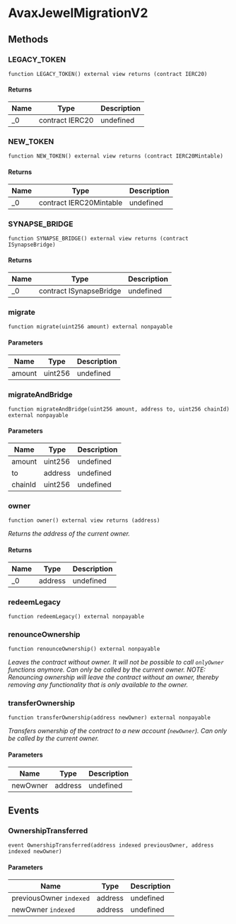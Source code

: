 # AvaxJewelMigrationV2









## Methods

### LEGACY_TOKEN

```solidity
function LEGACY_TOKEN() external view returns (contract IERC20)
```






#### Returns

| Name | Type | Description |
|---|---|---|
| _0 | contract IERC20 | undefined |

### NEW_TOKEN

```solidity
function NEW_TOKEN() external view returns (contract IERC20Mintable)
```






#### Returns

| Name | Type | Description |
|---|---|---|
| _0 | contract IERC20Mintable | undefined |

### SYNAPSE_BRIDGE

```solidity
function SYNAPSE_BRIDGE() external view returns (contract ISynapseBridge)
```






#### Returns

| Name | Type | Description |
|---|---|---|
| _0 | contract ISynapseBridge | undefined |

### migrate

```solidity
function migrate(uint256 amount) external nonpayable
```





#### Parameters

| Name | Type | Description |
|---|---|---|
| amount | uint256 | undefined |

### migrateAndBridge

```solidity
function migrateAndBridge(uint256 amount, address to, uint256 chainId) external nonpayable
```





#### Parameters

| Name | Type | Description |
|---|---|---|
| amount | uint256 | undefined |
| to | address | undefined |
| chainId | uint256 | undefined |

### owner

```solidity
function owner() external view returns (address)
```



*Returns the address of the current owner.*


#### Returns

| Name | Type | Description |
|---|---|---|
| _0 | address | undefined |

### redeemLegacy

```solidity
function redeemLegacy() external nonpayable
```






### renounceOwnership

```solidity
function renounceOwnership() external nonpayable
```



*Leaves the contract without owner. It will not be possible to call `onlyOwner` functions anymore. Can only be called by the current owner. NOTE: Renouncing ownership will leave the contract without an owner, thereby removing any functionality that is only available to the owner.*


### transferOwnership

```solidity
function transferOwnership(address newOwner) external nonpayable
```



*Transfers ownership of the contract to a new account (`newOwner`). Can only be called by the current owner.*

#### Parameters

| Name | Type | Description |
|---|---|---|
| newOwner | address | undefined |



## Events

### OwnershipTransferred

```solidity
event OwnershipTransferred(address indexed previousOwner, address indexed newOwner)
```





#### Parameters

| Name | Type | Description |
|---|---|---|
| previousOwner `indexed` | address | undefined |
| newOwner `indexed` | address | undefined |



